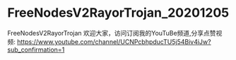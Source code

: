 # FreeNodesV2RayorTrojan_20201205
FreeNodesV2RayorTrojan
欢迎大家，访问订阅我的YouTuBe频道,分享点赞视频:
https://www.youtube.com/channel/UCNPcbhpducTU5j54Biv4iJw?sub_confirmation=1
